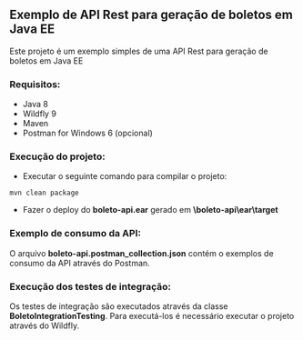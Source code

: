 ## Exemplo de API Rest para geração de boletos em Java EE

Este projeto é um exemplo simples de uma API Rest para geração de boletos em Java EE

### Requisitos:
* Java 8
* Wildfly 9
* Maven
* Postman for Windows 6 (opcional)

### Execução do projeto:
* Executar o seguinte comando para compilar o projeto:
```
mvn clean package
```

* Fazer o deploy do **boleto-api.ear** gerado em **\boleto-api\ear\target**

### Exemplo de consumo da API:

O arquivo **boleto-api.postman_collection.json** contém o exemplos de consumo da API através do Postman.

### Execução dos testes de integração:

Os testes de integração são executados através da classe **BoletoIntegrationTesting**.
Para executá-los é necessário executar o projeto através do Wildfly.
